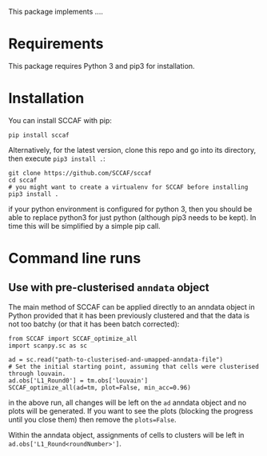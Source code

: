 This package implements ....

# Requirements

This package requires Python 3 and pip3 for installation.

# Installation

You can install SCCAF with pip:

```
pip install sccaf
```

Alternatively, for the latest version, clone this repo and go into its directory, then execute `pip3 install .`:

```
git clone https://github.com/SCCAF/sccaf
cd sccaf
# you might want to create a virtualenv for SCCAF before installing
pip3 install .
```

if your python environment is configured for python 3, then you should be able to replace python3 for just python (although pip3 needs to be kept). In time this will be simplified by a simple pip call.

# Command line runs

## Use with pre-clusterised `anndata` object

The main method of SCCAF can be applied directly to an anndata object in Python provided that it has been previously clustered and that the data is not too batchy (or that it has been batch corrected):

```
from SCCAF import SCCAF_optimize_all
import scanpy.sc as sc

ad = sc.read("path-to-clusterised-and-umapped-anndata-file")
# Set the initial starting point, assuming that cells were clusterised through louvain.
ad.obs['L1_Round0'] = tm.obs['louvain']
SCCAF_optimize_all(ad=tm, plot=False, min_acc=0.96)
```

in the above run, all changes will be left on the `ad` anndata object and no plots
will be generated. If you want to see the plots (blocking the progress until you close them)
then remove the `plots=False`.

Within the anndata object, assignments of cells to clusters will be left in `ad.obs['L1_Round<roundNumber>']`.
